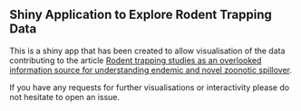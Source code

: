 ## Shiny Application to Explore Rodent Trapping Data

This is a shiny app that has been created to allow visualisation of the data contributing to the article [Rodent trapping studies as an overlooked information source for understanding endemic and novel zoonotic spillover](https://doi.org/10.1101/2022.08.30.505792).

If you have any requests for further visualisations or interactivity please do not hesitate to open an issue.
